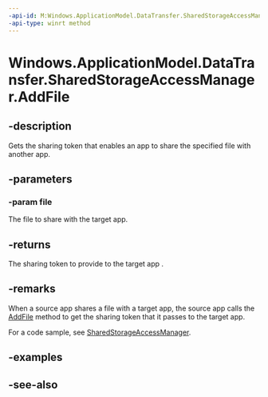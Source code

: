 ```yaml
---
-api-id: M:Windows.ApplicationModel.DataTransfer.SharedStorageAccessManager.AddFile(Windows.Storage.IStorageFile)
-api-type: winrt method
---
```


<!-- Method syntax
public string AddFile(Windows.Storage.IStorageFile file)
-->

# Windows.ApplicationModel.DataTransfer.SharedStorageAccessManager.AddFile

## -description
Gets the sharing token that enables an app to share the specified file with another app.

## -parameters
### -param file
The file to share with the target app.

## -returns
The sharing token to provide to the target app .

## -remarks
When a source app shares a file with a target app, the source app calls the [AddFile](sharedstorageaccessmanager_addfile_731286892.md) method to get the sharing token that it passes to the target app.

For a code sample, see [SharedStorageAccessManager](sharedstorageaccessmanager.md).

## -examples

## -see-also
